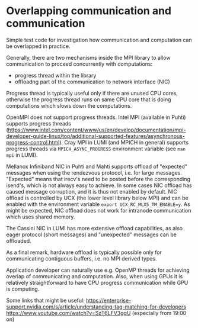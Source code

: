 # Overlapping communication and communication

Simple test code for investigation how communication and computation can be overlapped in
practice.

Generally, there are two mechanisms inside the MPI library to allow communication to proceed concurrently with computations:
- progress thread within the library
- offloadng part of the communication to network interface (NIC)

Progress thread is typically useful only if there are unused CPU cores, otherwise the progress thread runs on same CPU core that is doing computations which slows down the computations.

OpenMPI does not support progress threads. Intel MPI (available in Puhti) supports progress threads (https://www.intel.com/content/www/us/en/develop/documentation/mpi-developer-guide-linux/top/additional-supported-features/asynchronous-progress-control.html). Cray MPI in LUMI (and MPICH in general) supports progress threads via `MPICH_ASYNC_PROGRESS` environment variable (see `man mpi` in LUMI).

Mellanox Infiniband NIC in Puhti and Mahti supports offload of "expected" messages when using the rendezvous protocol, i.e. for large messages. "Expected" means that irecv's need to be posted before the corresponding isend's, which is not always easy to achieve. In some cases NIC offload has caused message corruption, and it is thus not enabled by default. NIC offload is controlled by UCX (the lower level library below MPI) and can be enabled with the environment variable `export UCX_RC_MLX5_TM_ENABLE=y`. As might be expected, NIC offload does not work for intranode communication which uses shared memory.

The Cassini NIC in LUMI has more extensive offload capabilities, as also eager protocol (short messages) and "unexpected" messages can be offloaded.

As a final remark, hardware offload is typically possible only for communicating contiguous buffers, i.e. no MPI derived types.

Application developer can naturally use e.g. OpenMP threads for achieving overlap of communicating and computation. Also, when using GPUs it is relatively straightforward to have CPU progress communication while GPU is computing.

Some links that might be useful:
https://enterprise-support.nvidia.com/s/article/understanding-tag-matching-for-developers
https://www.youtube.com/watch?v=SzT6LFV3ggU (especially from 19:00 on)

